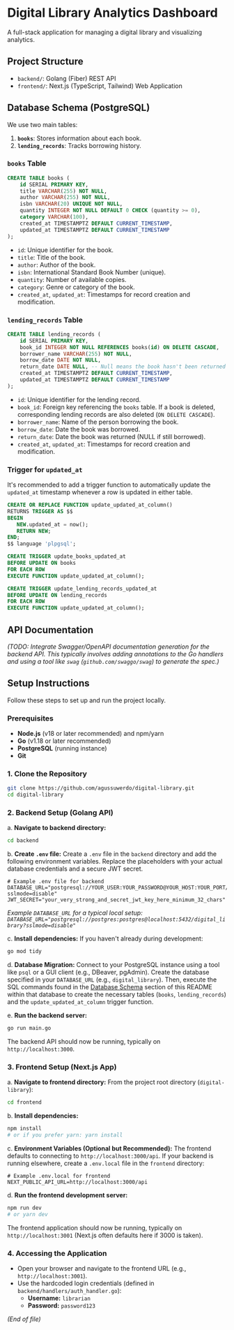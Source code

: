 # Digital Library Analytics Dashboard

A full-stack application for managing a digital library and visualizing analytics.

## Project Structure

- `backend/`: Golang (Fiber) REST API
- `frontend/`: Next.js (TypeScript, Tailwind) Web Application

## Database Schema (PostgreSQL)

We use two main tables:

1.  **`books`**: Stores information about each book.
2.  **`lending_records`**: Tracks borrowing history.

### `books` Table

```sql
CREATE TABLE books (
    id SERIAL PRIMARY KEY,
    title VARCHAR(255) NOT NULL,
    author VARCHAR(255) NOT NULL,
    isbn VARCHAR(20) UNIQUE NOT NULL,
    quantity INTEGER NOT NULL DEFAULT 0 CHECK (quantity >= 0),
    category VARCHAR(100),
    created_at TIMESTAMPTZ DEFAULT CURRENT_TIMESTAMP,
    updated_at TIMESTAMPTZ DEFAULT CURRENT_TIMESTAMP
);
```

- `id`: Unique identifier for the book.
- `title`: Title of the book.
- `author`: Author of the book.
- `isbn`: International Standard Book Number (unique).
- `quantity`: Number of available copies.
- `category`: Genre or category of the book.
- `created_at`, `updated_at`: Timestamps for record creation and modification.

### `lending_records` Table

```sql
CREATE TABLE lending_records (
    id SERIAL PRIMARY KEY,
    book_id INTEGER NOT NULL REFERENCES books(id) ON DELETE CASCADE,
    borrower_name VARCHAR(255) NOT NULL,
    borrow_date DATE NOT NULL,
    return_date DATE NULL, -- Null means the book hasn't been returned yet
    created_at TIMESTAMPTZ DEFAULT CURRENT_TIMESTAMP,
    updated_at TIMESTAMPTZ DEFAULT CURRENT_TIMESTAMP
);
```

- `id`: Unique identifier for the lending record.
- `book_id`: Foreign key referencing the `books` table. If a book is deleted, corresponding lending records are also deleted (`ON DELETE CASCADE`).
- `borrower_name`: Name of the person borrowing the book.
- `borrow_date`: Date the book was borrowed.
- `return_date`: Date the book was returned (NULL if still borrowed).
- `created_at`, `updated_at`: Timestamps for record creation and modification.

### Trigger for `updated_at`

It's recommended to add a trigger function to automatically update the `updated_at` timestamp whenever a row is updated in either table.

```sql
CREATE OR REPLACE FUNCTION update_updated_at_column()
RETURNS TRIGGER AS $$
BEGIN
   NEW.updated_at = now(); 
   RETURN NEW;
END;
$$ language 'plpgsql';

CREATE TRIGGER update_books_updated_at
BEFORE UPDATE ON books
FOR EACH ROW
EXECUTE FUNCTION update_updated_at_column();

CREATE TRIGGER update_lending_records_updated_at
BEFORE UPDATE ON lending_records
FOR EACH ROW
EXECUTE FUNCTION update_updated_at_column();
```

## API Documentation

*(TODO: Integrate Swagger/OpenAPI documentation generation for the backend API. This typically involves adding annotations to the Go handlers and using a tool like `swag` (`github.com/swaggo/swag`) to generate the spec.)*

## Setup Instructions

Follow these steps to set up and run the project locally.

### Prerequisites

- **Node.js** (v18 or later recommended) and npm/yarn
- **Go** (v1.18 or later recommended)
- **PostgreSQL** (running instance)
- **Git**

### 1. Clone the Repository

```bash
git clone https://github.com/agussuwerdo/digital-library.git
cd digital-library
```

### 2. Backend Setup (Golang API)

a. **Navigate to backend directory:**
   ```bash
   cd backend
   ```

b. **Create `.env` file:**
   Create a `.env` file in the `backend` directory and add the following environment variables. Replace the placeholders with your actual database credentials and a secure JWT secret.
   ```dotenv
   # Example .env file for backend
   DATABASE_URL="postgresql://YOUR_USER:YOUR_PASSWORD@YOUR_HOST:YOUR_PORT/YOUR_DB_NAME?sslmode=disable"
   JWT_SECRET="your_very_strong_and_secret_jwt_key_here_minimum_32_chars"
   ```
   *Example `DATABASE_URL` for a typical local setup: `DATABASE_URL="postgresql://postgres:postgres@localhost:5432/digital_library?sslmode=disable"`*

c. **Install dependencies:**
   If you haven't already during development:
   ```bash
   go mod tidy
   ```

d. **Database Migration:**
   Connect to your PostgreSQL instance using a tool like `psql` or a GUI client (e.g., DBeaver, pgAdmin). Create the database specified in your `DATABASE_URL` (e.g., `digital_library`). Then, execute the SQL commands found in the [Database Schema](#database-schema-postgresql) section of this README within that database to create the necessary tables (`books`, `lending_records`) and the `update_updated_at_column` trigger function.

e. **Run the backend server:**
   ```bash
   go run main.go
   ```
   The backend API should now be running, typically on `http://localhost:3000`.

### 3. Frontend Setup (Next.js App)

a. **Navigate to frontend directory:**
   From the project root directory (`digital-library`):
   ```bash
   cd frontend
   ```

b. **Install dependencies:**
   ```bash
   npm install
   # or if you prefer yarn: yarn install
   ```

c. **Environment Variables (Optional but Recommended):**
   The frontend defaults to connecting to `http://localhost:3000/api`. If your backend is running elsewhere, create a `.env.local` file in the `frontend` directory:
   ```dotenv
   # Example .env.local for frontend
   NEXT_PUBLIC_API_URL=http://localhost:3000/api 
   ```

d. **Run the frontend development server:**
   ```bash
   npm run dev
   # or yarn dev
   ```
   The frontend application should now be running, typically on `http://localhost:3001` (Next.js often defaults here if 3000 is taken).

### 4. Accessing the Application

- Open your browser and navigate to the frontend URL (e.g., `http://localhost:3001`).
- Use the hardcoded login credentials (defined in `backend/handlers/auth_handler.go`):
    - **Username:** `librarian`
    - **Password:** `password123`

*(End of file)* 